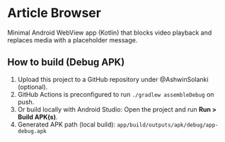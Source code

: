 # Article Browser

Minimal Android WebView app (Kotlin) that blocks video playback and replaces media with a placeholder message.

## How to build (Debug APK)

1. Upload this project to a GitHub repository under @AshwinSolanki (optional).
2. GitHub Actions is preconfigured to run `./gradlew assembleDebug` on push.
3. Or build locally with Android Studio: Open the project and run **Run > Build APK(s)**.
4. Generated APK path (local build): `app/build/outputs/apk/debug/app-debug.apk`
